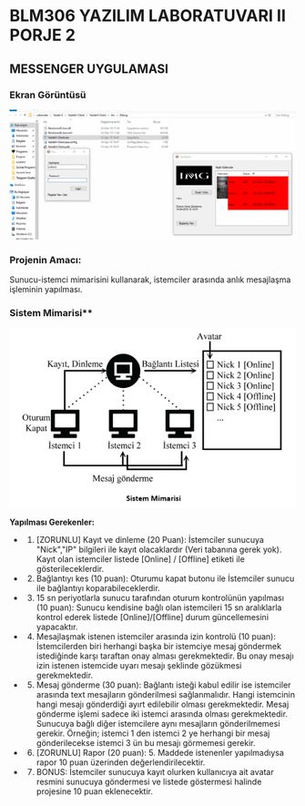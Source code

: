 # BLM306 YAZILIM LABORATUVARI II PORJE 2


## MESSENGER UYGULAMASI

### Ekran Görüntüsü

![](screenshot/gif1.gif)

### Projenin Amacı:

Sunucu-istemci mimarisini kullanarak, istemciler arasında anlık mesajlaşma işleminin yapılması.


### Sistem Mimarisi**

![](screenshot/mimari.png)


**Yapılması Gerekenler:**

- 1. [ZORUNLU] Kayıt ve dinleme (20 Puan): İstemciler sunucuya &quot;Nick&quot;,&quot;IP&quot; bilgileri ile kayıt olacaklardır (Veri tabanına gerek yok). Kayıt olan istemciler listede [Online] / [Offline] etiketi ile gösterileceklerdir.

- 2. Bağlantıyı kes (10 puan): Oturumu kapat butonu ile İstemciler sunucu ile bağlantıyı koparabileceklerdir.

- 3. 15 sn periyotlarla sunucu tarafından oturum kontrolünün yapılması (10 puan): Sunucu kendisine bağlı olan istemcileri 15 sn aralıklarla kontrol ederek listede [Online]/[Offline] durum güncellemesini yapacaktır.

- 4. Mesajlaşmak istenen istemciler arasında izin kontrolü (10 puan): İstemcilerden biri herhangi başka bir istemciye mesaj göndermek istediğinde karşı taraftan onay alması gerekmektedir. Bu onay mesajı izin istenen istemcide uyarı mesajı şeklinde gözükmesi gerekmektedir.

- 5. Mesaj gönderme (30 puan): Bağlantı isteği kabul edilir ise istemciler arasında text mesajların gönderilmesi sağlanmalıdır. Hangi istemcinin hangi mesajı gönderdiği ayırt edilebilir olması gerekmektedir. Mesaj gönderme işlemi sadece iki istemci arasında olması gerekmektedir. Sunucuya bağlı diğer istemcilere aynı mesajların gönderilmemesi gerekir. Örneğin; istemci 1 den istemci 2 ye herhangi bir mesaj gönderilecekse istemci 3 ün bu mesajı görmemesi gerekir.

- 6. [ZORUNLU] Rapor (20 puan): 5. Maddede istenenler yapılmadıysa rapor 10 puan üzerinden değerlendirilecektir.

- 7. BONUS: İstemciler sunucuya kayıt olurken kullanıcıya ait avatar resmini sunucuya göndermesi ve listede göstermesi halinde projesine 10 puan eklenecektir.
